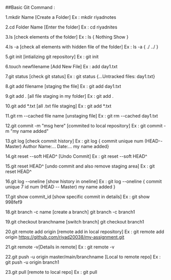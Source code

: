 ##Basic Git Command :

1.mkdir Name [Create a Folder]
  Ex : mkdir riyadnotes

2.cd Folder Name [Enter the folder]
  Ex : cd riyadnites

3.ls [check elements of the folder]
  Ex : ls { Nothing Show } 

4.ls -a [check all elements with hidden file of the folder]
  Ex : ls -a { ./ ../ }

5.git init [intializing git repository]
  Ex : git init 

6.touch newfilename [Add New File]
  Ex : add day1.txt

7.git status [check git status]
  Ex : git status {...Untracked files: day1.txt}

8.git add filename [staging the file]
  Ex : git add day1.txt

9.git add . [all file staging in my folder]
  Ex : git add .

10.git add *.txt [all .txt file staging]
   Ex : git add *.txt

11.git rm --cached file name [unstaging file]
   Ex : git rm --cached day1.txt

12.git commit -m "msg here" [commited to local repository]
  Ex : git commit -m "my name added"

13.git log [check commit history]
   Ex : git log { commit unique num (HEAD--Master)
                  Author Name:...
                  Date:...
                  my name added}

14.git reset --soft HEAD^ [Undo Commit]
   Ex : git reset --soft HEAD^

15.git reset HEAD^ [undo commit and also remove staging area]
   Ex : git reset HEAD^

16.git log --oneline [show history in oneline]
   Ex : git log --oneline { commit unique 7 id num (HEAD -- Master) my name added }

17.git show commit_id [show specific commit in details]
   Ex : git show 998fef9

18.git branch -c name [create a branch]
   git branch -c branch1

19.git checkout branchname [switch branch]
   git checkout branch1

20.git remote add origin <URL> [remote add in local repository]
  Ex : git remote add origin https://github.com/riyad20038/my-assignment.git

21.git remote -v[Details in remote]
   Ex : git remote -v

22.git push -u origin master/main/branchname [Local to remote repo]
   Ex : git push -u origin branch1

23.git pull [remote to local repo]
   Ex : git pull

